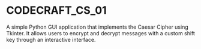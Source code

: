 # CODECRAFT_CS_01
A simple Python GUI application that implements the Caesar Cipher using Tkinter. It allows users to encrypt and decrypt messages with a custom shift key through an interactive interface.
